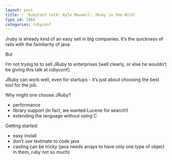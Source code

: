 ```yaml
---
layout: post
title: ! 'RubyConf talk: Kyle Maxwell: JRuby in the Wild'
typo_id: 1868
categories: rubyconf
---
```

Jruby is already kind of an easy sell in big companies. It’s the quickness of rails with the familiarity of java.

But

I’m not trying to to sell JRuby to enterprises [well clearly, or else he wouldn’t be giving this talk at rubyconf].

JRuby can work well, even for startups - it’s just about choosing the best tool for the job.

Why might one choose JRuby?

-   performance
-   library support (in fact, we wanted Lucene for search!)
-   extending the language without using C

Getting started:

-   easy install
-   don’t use textmate to code java
-   casting can be tricky (java needs arrays to have only one type of object in them, ruby not so much)

